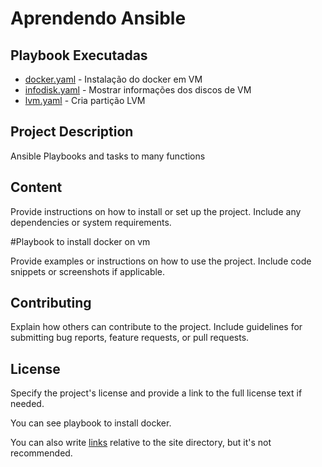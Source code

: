 # Aprendendo Ansible

## Playbook Executadas

- [docker.yaml](playbooks/docker.yaml) - Instalação do docker em VM
- [infodisk.yaml](playbooks/infodisk.yaml) - Mostrar informações dos discos de VM
- [lvm.yaml](playbooks/lmv.yaml) - Cria partição LVM

## Project Description

Ansible Playbooks and tasks to many functions

## Content

Provide instructions on how to install or set up the project. Include any dependencies or system requirements.

#Playbook to install docker on vm

Provide examples or instructions on how to use the project. Include code snippets or screenshots if applicable.

## Contributing

Explain how others can contribute to the project. Include guidelines for submitting bug reports, feature requests, or pull requests.

## License

Specify the project's license and provide a link to the full license text if needed.

You can see  playbook to install docker.

You can also write [links](/docs/otherFolder/doc4.mdx) relative to the site directory, but it's not recommended.

